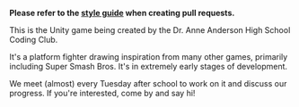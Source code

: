 **Please refer to the [style guide](STYLE_GUIDE.md) when creating pull requests.**

This is the Unity game being created by the Dr. Anne Anderson High School Coding Club.

It's a platform fighter drawing inspiration from many other games, primarily including Super Smash Bros. It's in extremely early stages of development.

We meet (almost) every Tuesday after school to work on it and discuss our progress. If you're interested, come by and say hi!
